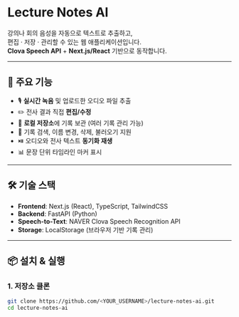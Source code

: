 # Lecture Notes AI

강의나 회의 음성을 자동으로 텍스트로 추출하고,  
편집 · 저장 · 관리할 수 있는 웹 애플리케이션입니다.  
**Clova Speech API** + **Next.js/React** 기반으로 동작합니다.

---

## 🚀 주요 기능
- 🎙️ **실시간 녹음** 및 업로드한 오디오 파일 추출
- ✏️ 전사 결과 직접 **편집/수정**
- 💾 **로컬 저장소**에 기록 보관 (여러 기록 관리 가능)
- 📂 기록 검색, 이름 변경, 삭제, 불러오기 지원
- ⏯️ 오디오와 전사 텍스트 **동기화 재생**
- 📊 문장 단위 타임라인 마커 표시

---

## 🛠️ 기술 스택
- **Frontend**: Next.js (React), TypeScript, TailwindCSS
- **Backend**: FastAPI (Python)
- **Speech-to-Text**: NAVER Clova Speech Recognition API
- **Storage**: LocalStorage (브라우저 기반 기록 관리)

---

## 📦 설치 & 실행

### 1. 저장소 클론
```bash
git clone https://github.com/<YOUR_USERNAME>/lecture-notes-ai.git
cd lecture-notes-ai
